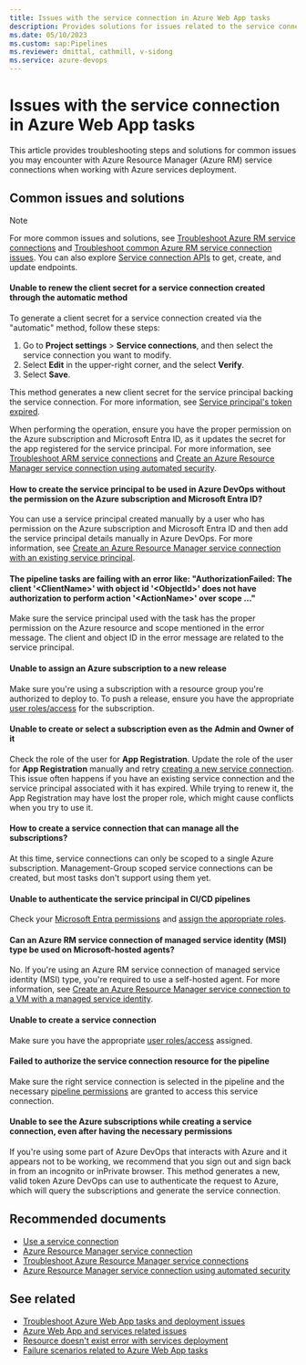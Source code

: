 ```yaml
---
title: Issues with the service connection in Azure Web App tasks
description: Provides solutions for issues related to the service connection in Azure Web App tasks.
ms.date: 05/10/2023
ms.custom: sap:Pipelines
ms.reviewer: dmittal, cathmill, v-sidong
ms.service: azure-devops
---
```

# Issues with the service connection in Azure Web App tasks

This article provides troubleshooting steps and solutions for common issues you may encounter with Azure Resource Manager (Azure RM) service connections when working with Azure services deployment.

## Common issues and solutions

> [!NOTE]
> For more common issues and solutions, see [Troubleshoot Azure RM service connections](/azure/devops/pipelines/release/azure-rm-endpoint) and [Troubleshoot common Azure RM service connection issues](overview-of-azure-resource-manager-service-connections.md). You can also explore [Service connection APIs](/rest/api/azure/devops/serviceendpoint/endpoints) to get, create, and update endpoints.

#### Unable to renew the client secret for a service connection created through the automatic method

To generate a client secret for a service connection created via the "automatic" method, follow these steps:

1. Go to **Project settings** > **Service connections**, and then select the service connection you want to modify.
1. Select **Edit** in the upper-right corner, and the select **Verify**.
1. Select **Save**.

This method generates a new client secret for the service principal backing the service connection. For more information, see [Service principal's token expired](/azure/devops/pipelines/release/azure-rm-endpoint#service-principals-token-expired).

When performing the operation, ensure you have the proper permission on the Azure subscription and Microsoft Entra ID, as it updates the secret for the app registered for the service principal. For more information, see [Troubleshoot ARM service connections](/azure/devops/pipelines/release/azure-rm-endpoint#what-happens-when-you-create-a-resource-manager-service-connection) and [Create an Azure Resource Manager service connection using automated security](/azure/devops/pipelines/library/connect-to-azure#create-an-azure-resource-manager-service-connection-using-automated-security).

<a name='how-to-create-the-service-principal-to-be-used-in-azure-devops-without-the-permission-on-the-azure-subscription-and-azure-ad'></a>

#### How to create the service principal to be used in Azure DevOps without the permission on the Azure subscription and Microsoft Entra ID?

You can use a service principal created manually by a user who has permission on the Azure subscription and Microsoft Entra ID and then add the service principal details manually in Azure DevOps. For more information, see [Create an Azure Resource Manager service connection with an existing service principal](/azure/devops/pipelines/library/connect-to-azure#create-an-azure-resource-manager-service-connection-with-an-existing-service-principal).

#### The pipeline tasks are failing with an error like: "AuthorizationFailed: The client '\<ClientName\>' with object id '\<ObjectId\>' does not have authorization to perform action '\<ActionName\>' over scope …"

Make sure the service principal used with the task has the proper permission on the Azure resource and scope mentioned in the error message. The client and object ID in the error message are related to the service principal.

#### Unable to assign an Azure subscription to a new release

Make sure you're using a subscription with a resource group you're authorized to deploy to. To push a release, ensure you have the appropriate [user roles/access](/azure/role-based-access-control/rbac-and-directory-admin-roles) for the subscription.  

#### Unable to create or select a subscription even as the Admin and Owner of it

Check the role of the user for **App Registration**. Update the role of the user for **App Registration** manually and retry [creating a new service connection](/azure/devops/pipelines/library/service-endpoints#create-a-service-connection). This issue often happens if you have an existing service connection and the service principal associated with it has expired. While trying to renew it, the App Registration may have lost the proper role, which might cause conflicts when you try to use it.  

#### How to create a service connection that can manage all the subscriptions?

At this time, service connections can only be scoped to a single Azure subscription. Management-Group scoped service connections can be created, but most tasks don't support using them yet.

#### Unable to authenticate the service principal in CI/CD pipelines

Check your [Microsoft Entra permissions](/azure/active-directory/develop/howto-create-service-principal-portal#check-azure-ad-permissions) and [assign the appropriate roles](/azure/active-directory/fundamentals/active-directory-users-assign-role-azure-portal).  

#### Can an Azure RM service connection of managed service identity (MSI) type be used on Microsoft-hosted agents?

No. If you're using an Azure RM service connection of managed service identity (MSI) type, you're required to use a self-hosted agent. For more information, see [Create an Azure Resource Manager service connection to a VM with a managed service identity](/azure/devops/pipelines/library/connect-to-azure#create-an-azure-resource-manager-service-connection-to-a-vm-with-a-managed-service-identity).  

#### Unable to create a service connection

Make sure you have the appropriate [user roles/access](/azure/role-based-access-control/rbac-and-directory-admin-roles) assigned.  

#### Failed to authorize the service connection resource for the pipeline

Make sure the right service connection is selected in the pipeline and the necessary [pipeline permissions](/azure/devops/pipelines/library/service-endpoints#pipeline-permissions) are granted to access this service connection.  

#### Unable to see the Azure subscriptions while creating a service connection, even after having the necessary permissions

If you're using some part of Azure DevOps that interacts with Azure and it appears not to be working, we recommend that you sign out and sign back in from an incognito or inPrivate browser. This method generates a new, valid token Azure DevOps can use to authenticate the request to Azure, which will query the subscriptions and generate the service connection.

## Recommended documents

- [Use a service connection](/azure/devops/pipelines/library/service-endpoints#use-a-service-connection)
- [Azure Resource Manager service connection](/azure/devops/pipelines/library/connect-to-azure)
- [Troubleshoot Azure Resource Manager service connections](/azure/devops/pipelines/release/azure-rm-endpoint)
- [Azure Resource Manager service connection using automated security](/azure/devops/pipelines/library/connect-to-azure#create-an-azure-resource-manager-service-connection-using-automated-security)

## See related

- [Troubleshoot Azure Web App tasks and deployment issues](troubleshoot-azure-web-apps-tasks-deployments.md)
- [Azure Web App and services related issues](azure-web-app-services-related-issues.md)
- [Resource doesn't exist error with services deployment](resource-not-exist-error-services-deployment.md)
- [Failure scenarios related to Azure Web App tasks](failure-scenarios-related-azure-web-app-tasks.md)
